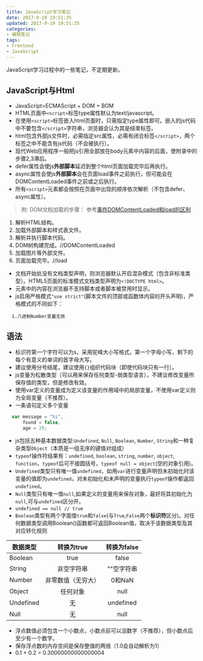 ```yaml
---
title: JavaScript学习笔记
date: 2017-9-19 19:51:35
updated: 2017-9-19 19:51:35
categories:
- 编程笔记
tags:
- Frontend
- JavaScript
---
```


JavaScript学习过程中的一些笔记，不定期更新。

<!-- more -->

## JavaScript与Html
- JavaScript=ECMAScript + DOM + BOM  
- HTML页面中`<script>`标签type属性默认为text/javascript。
- 在使用`<script>`标签嵌入html页面时，只需指定type属性即可。嵌入的js代码中不要包含`</script>`字符串，浏览器会认为其是结束标签。
- html包含外部js文件时，必需指定src属性，必需有闭合标签`</script>`，两个标签之中不能含有js代码（不会被执行）。
- 现代Web应用程序一般把js引用全部放在body元素中内容的后面，使附录中的步骤2,3滞后。
- defer属性会使js**外部脚本**延迟到整个html页面加载完毕后再执行。
- async属性会使js**外部脚本**会在页面load事件之前执行，但可能会在DOMContentLoaded事件之前或之后执行。
- 所有`<script>`元素都会按照在页面中出现的顺序依次解析（不包含defer、async属性）。

> 附: DOM文档加载的步骤：
参考[事件DOMContentLoaded和load的区别](http://www.cnblogs.com/caizhenbo/p/6679478.html)
  1. 解析HTML结构。
  2. 加载外部脚本和样式表文件。
  3. 解析并执行脚本代码。
  4. DOM树构建完成。//DOMContentLoaded
  5. 加载图片等外部文件。
  6. 页面加载完毕。//load

- 文档开始处没有文档类型声明，则浏览器默认开启混杂模式（包含非标准类型）。HTML5页面的标准模式文档类型声明为`<!DOCTYPE html>`。
- <noscript>元素中的内容在浏览器不支持脚本或者脚本被禁用时显示。
- js启用严格模式`"use strict"`(脚本文件的顶部或函数体内容的开头声明)，严格模式的不同如下：
```
  1.八进制Number变量无效
```

## 语法
- 标识符第一个字符可以为`$`，采用驼峰大小写格式，第一个字母小写，剩下的每个有意义的单词的首字母大写。
- 建议使用分号结尾，建议使用`{}`组织代码块（即使代码块只有一行）。
- js变量为松散类型（可以用来保存任何类型-弱类型语言），不建议修改变量所保存值的类型，但是修改有效。
- 使用var定义的变量成为定义该变量的作用域中的局部变量，不使用var定义则为全局变量（不推荐）。
- 一条语句定义多个变量
```javascript
  var message = "hi",
      found = false,
      age = 29;
```
- js包括五种基本数据类型:`Undefined`, `Null`, `Boolean`, `Number`, `String`和一种复杂类型`Object`（本质是一组无序的键值对组成）
- `typeof`操作符结果有：`undefined`, `boolean`, `string`, `number`, `object`, `function`，`typeof`后可不接圆括号，`typeof null = object`(空的对象引用)。
- `Undefined`类型只有唯一值`undefined`，如用`var`进行变量声明但未初始化时该变量的值即为`undefined`，对未初始化和未声明的变量执行`typeof`操作都返回`undefined`。
- `Null`类型只有唯一值`null`,如果定义的变量用来保存对象，最好将其初始化为`null`,可与`undefined`区分开。
- `undefined == null // true`
- `Boolean`类型有两个字面值`true`和`false`(与`True`,`False`两个**标识符**区分)。对任何数据类型调用Boolean()函数都可返回Boolean值，取决于该数据类型及其对应转化规则

| 数据类型 | 转换为true | 转换为false |
| - |:----:|:----:|
| Boolean | true | false |
| String | 非空字符串 | ""空字符串 |
| Number | 非零数值（无穷大） | 0和NaN |
| Object | 任何对象 | null |
| Undefined | 无 | undefined |
| Null | 无 | null |

- 浮点数值必须包含一个小数点，小数点前可以没数字（不推荐），但小数点后至少有一个数字。
- 保存浮点数的内存空间是保存整值的两倍（1.0会自动解析为1）
- 0.1 + 0.2 = 0.30000000000000004
